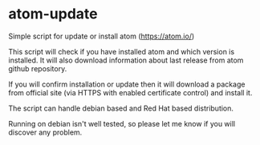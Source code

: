 # atom-update
Simple script for update or install atom (https://atom.io/)

This script will check if you have installed atom and which version is installed.
It will also download information about last release from atom github repository.

If you will confirm installation or update then it will download a package from official site (via HTTPS with enabled certificate control) and install it.

The script can handle debian based and Red Hat based distribution.

Running on debian isn't well tested, so please let me know if you will discover any problem.
